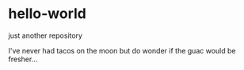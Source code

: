 # hello-world
just another repository

I've never had tacos on the moon but do wonder if the guac would be fresher...
